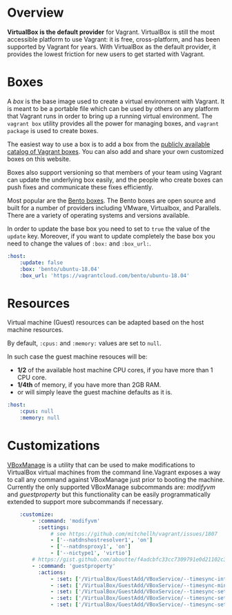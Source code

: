 # Overview

**VirtualBox is the default provider** for Vagrant. VirtualBox is still the most accessible platform to use Vagrant: it is free, cross-platform, and has been supported by Vagrant for years. With VirtualBox as the default provider, it provides the lowest friction for new users to get started with Vagrant.

# Boxes

A *box* is the base image used to create a virtual environment with Vagrant. It is meant to be a portable file which can be used by others on any platform that Vagrant runs in order to bring up a running virtual environment. The ``vagrant box`` utility provides all the power for managing boxes, and ``vagrant package`` is used to create boxes.

The easiest way to use a box is to add a box from the [publicly available catalog of Vagrant boxes](https://app.vagrantup.com/boxes/search). You can also add and share your own customized boxes on this website.

Boxes also support versioning so that members of your team using Vagrant can update the underlying box easily, and the people who create boxes can push fixes and communicate these fixes efficiently.

Most popular are the [Bento boxes](https://vagrantcloud.com/bento). The Bento boxes are open source and built for a number of providers including VMware, Virtualbox, and Parallels. There are a variety of operating systems and versions available.

In order to update the base box you need to set to ``true`` the value of the ``update`` key. Moreover, if you want to update completely the base box you need to change the values of ``:box:`` and ``:box_url:``.

```yaml
:host:
    :update: false
    :box: 'bento/ubuntu-18.04'
    :box_url: 'https://vagrantcloud.com/bento/ubuntu-18.04'
```

# Resources

Virtual machine (Guest) resources can be adapted based on the host machine resources.

By default, ``:cpus:`` and ``:memory:`` values are set to ``null``.

In such case the guest machine resouces will be:

- **1/2** of the available host machine CPU cores, if you have more than 1 CPU core.
- **1/4th** of memory, if you have more than 2GB RAM.
- or will simply leave the guest machine defaults as it is.

```yaml
:host:
    :cpus: null
    :memory: null
```

# Customizations

[VBoxManage](https://www.virtualbox.org/manual/ch08.html) is a utility that can be used to make modifications to VirtualBox virtual machines from the command line.Vagrant exposes a way to call any command against VBoxManage just prior to booting the machine. Currently the only supported VBoxManage subcommands are: *modifyvm* and *guestproperty* but this functionality can be easily programmatically extended to support more subcommands if necessary.

```yaml
    :customize:
        - :command: 'modifyvm'
          :settings:
              # see https://github.com/mitchellh/vagrant/issues/1807
              - ['--natdnshostresolver1', 'on']
              - ['--natdnsproxy1', 'on']
              - ['--nictype1', 'virtio']
        # https://gist.github.com/aboutte/f4adcbfc33cc7309791e0d21102c3d38
        - :command: 'guestproperty'
          :actions:
              - :set: ['/VirtualBox/GuestAdd/VBoxService/--timesync-interval', 10000]
              - :set: ['/VirtualBox/GuestAdd/VBoxService/--timesync-min-adjust', 100]
              - :set: ['/VirtualBox/GuestAdd/VBoxService/--timesync-set-on-restore', 1]
              - :set: ['/VirtualBox/GuestAdd/VBoxService/--timesync-set-start', 1]
              - :set: ['/VirtualBox/GuestAdd/VBoxService/--timesync-set-threshold', 1000]
```
